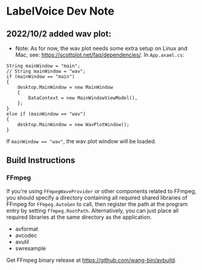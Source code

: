 # LabelVoice Dev Note

## 2022/10/2 added wav plot:
- Note: As for now, the wav plot needs some extra setup on Linux and Mac, see: https://scottplot.net/faq/dependencies/.
In `App.axaml.cs`:
```
String mainWindow = "main";
// String mainWindow = "wav";
if (mainWindow == "main")
{
    desktop.MainWindow = new MainWindow
    {
        DataContext = new MainWindowViewModel(),
    };
}
else if (mainWindow == "wav")
{
    desktop.MainWindow = new WavPlotWindow();
}
```
If `mainWindow == "wav"`, the wav plot window will be loaded.


## Build Instructions

### FFmpeg

If you're using `FFmpegWaveProvider` or other components related to FFmpeg, you should specify a directory containing all required shared libraries of FFmpeg for `FFmpeg.AutoGen` to call, then register the path at the program entry by setting `ffmpeg.RootPath`. Alternatively, you can just place all required libraries at the same directory as the application.

+ avformat
+ avcodec
+ avutil
+ swresample

Get FFmpeg binary release at https://github.com/wang-bin/avbuild.